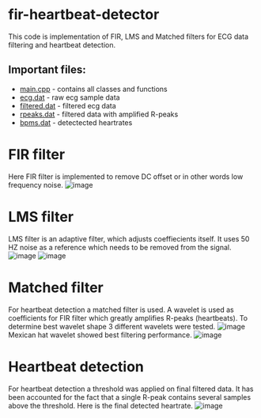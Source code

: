 # fir-heartbeat-detector
This code is implementation of FIR, LMS and Matched filters for ECG data filtering and heartbeat detection.
## Important files:
- [main.cpp](fir-heartbeat-detector/main.cpp) - contains all classes and functions
- [ecg.dat](fir-heartbeat-detector/ecg.dat) - raw ecg sample data
- [filtered.dat](fir-heartbeat-detector/filtered.dat) - filtered ecg data
- [rpeaks.dat](fir-heartbeat-detector/rpeaks.dat) - filtered data with amplified R-peaks
- [bpms.dat](fir-heartbeat-detector/bpms.dat) - detectected heartrates
# FIR filter
Here FIR filter is implemented to remove DC offset or in other words low frequency noise.
![image](https://user-images.githubusercontent.com/78025384/161136296-30fd070e-52a8-4982-b0a8-8cc128077baa.png)
# LMS filter
LMS filter is an adaptive filter, which adjusts coeffiecients itself. 
It uses 50 HZ noise as a reference which needs to be removed from the signal.
![image](https://user-images.githubusercontent.com/78025384/161136718-b2ba3f60-14fe-42ec-bcd7-aedadbdcc93f.png)
![image](https://user-images.githubusercontent.com/78025384/161136763-3f9edfeb-f127-4de0-870a-fd4e2aec3167.png)
# Matched filter
For heartbeat detection a matched filter is used.
A wavelet is used as coefficients for FIR filter which greatly amplifies R-peaks (heartbeats).
To determine best wavelet shape 3 different wavelets were tested.
![image](https://user-images.githubusercontent.com/78025384/161137295-43fb772f-b6b8-44a2-a493-f4a4435130eb.png)
Mexican hat wavelet showed best filtering performance.
![image](https://user-images.githubusercontent.com/78025384/161137659-4fba5456-16f1-4cc7-8335-657098b66df7.png)
# Heartbeat detection
For heartbeat detection a threshold was applied on final filtered data.
It has been accounted for the fact that a single R-peak contains several samples above the threshold.
Here is the final detected heartrate.
![image](https://user-images.githubusercontent.com/78025384/161139176-ca93fc70-13b9-4fac-ab2f-0221ce6f7f2d.png)
